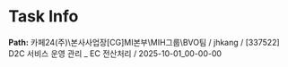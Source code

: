 # Task Info

**Path:** 카페24(주)\본사사업장\[CG]MI본부\MIH그룹\BVO팀 / jhkang / [337522] D2C 서비스 운영 관리 _ EC 전산처리 / 2025-10-01_00-00-00

